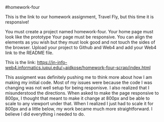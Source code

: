#homework-four

This is the link to our homework assignment, Travel Fly, but this time it is responsive!

You must create a project named homework-four.
Your home page must look like the prototype
Your page must be responsive.
You can align the elements as you wish but they must look good and not touch the sides of the browser.
Upload your project to Github and Web4 and add your Web4 link to the README file.

This is the link:
https://in-info-web4.informatics.iupui.edu/~aidkose/homework-four-scrap/index.html

This assigment was definitely pushing me to think more about how I am making my initial code. Most of my issues were because the code I was changing was not well setup for being responisve. I also realized that I misunderstood the directions. When asked to make the page responsive to 800px, I thought that meant to make it change at 800px and be able to scale to any viewport under that. When I realized I just had to scale it for 800px and a little below, my work became much more straightforward. I believe I did everything i needed to do.
